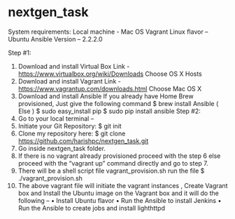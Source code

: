 # nextgen_task

System requirements:
Local machine - Mac OS
Vagrant Linux flavor – Ubuntu
Ansible Version – 2.2.2.0

Step #1:
1.	Download and install Virtual Box
Link - https://www.virtualbox.org/wiki/Downloads 
Choose OS X Hosts
2.	Download and install Vagrant
Link - https://www.vagrantup.com/downloads.html 
Choose Mac OS X
3.	Download and install Ansible
If you already have Home Brew provisioned, Just give the following command
$ brew install Ansible
( Else )
$ sudo easy_install pip
$ sudo pip install ansible
Step #2:
1.	Go to your local terminal – 
2.	Initiate your Git Repository: 
$ git init
3.	Clone my repository here:
$ git clone https://github.com/harishpc/nextgen_task.git
4.	Go inside nextgen_task folder.
5.	If there is no vagrant already provisioned proceed with the step 6 else proceed with the “vagrant up” command directly and go to step 7.
6.	There will be a shell script file
vagrant_provision.sh
run the file
$ ./vagrant_provision.sh
7.	The above vagrant file will initiate the vagrant instances , Create Vagrant box and 
Install the Ubuntu image on the Vagrant box and it will do the following – 
•	Install Ubuntu flavor
•	Run the Ansible to install Jenkins 
•	Run the Ansible to create jobs and install lighthttpd
